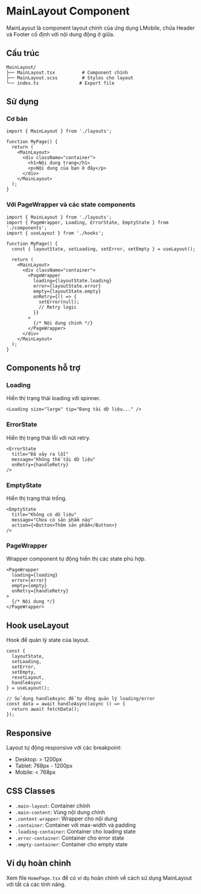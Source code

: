 # MainLayout Component

MainLayout là component layout chính của ứng dụng LMobile, chứa Header và Footer cố định với nội dung động ở giữa.

## Cấu trúc

```
MainLayout/
├── MainLayout.tsx          # Component chính
├── MainLayout.scss         # Styles cho layout
└── index.ts               # Export file
```

## Sử dụng

### Cơ bản

```tsx
import { MainLayout } from './layouts';

function MyPage() {
  return (
    <MainLayout>
      <div className="container">
        <h1>Nội dung trang</h1>
        <p>Nội dung của bạn ở đây</p>
      </div>
    </MainLayout>
  );
}
```

### Với PageWrapper và các state components

```tsx
import { MainLayout } from './layouts';
import { PageWrapper, Loading, ErrorState, EmptyState } from './components';
import { useLayout } from './hooks';

function MyPage() {
  const { layoutState, setLoading, setError, setEmpty } = useLayout();

  return (
    <MainLayout>
      <div className="container">
        <PageWrapper
          loading={layoutState.loading}
          error={layoutState.error}
          empty={layoutState.empty}
          onRetry={() => {
            setError(null);
            // Retry logic
          }}
        >
          {/* Nội dung chính */}
        </PageWrapper>
      </div>
    </MainLayout>
  );
}
```

## Components hỗ trợ

### Loading
Hiển thị trạng thái loading với spinner.

```tsx
<Loading size="large" tip="Đang tải dữ liệu..." />
```

### ErrorState
Hiển thị trạng thái lỗi với nút retry.

```tsx
<ErrorState 
  title="Đã xảy ra lỗi"
  message="Không thể tải dữ liệu"
  onRetry={handleRetry}
/>
```

### EmptyState
Hiển thị trạng thái trống.

```tsx
<EmptyState 
  title="Không có dữ liệu"
  message="Chưa có sản phẩm nào"
  action={<Button>Thêm sản phẩm</Button>}
/>
```

### PageWrapper
Wrapper component tự động hiển thị các state phù hợp.

```tsx
<PageWrapper
  loading={loading}
  error={error}
  empty={empty}
  onRetry={handleRetry}
>
  {/* Nội dung */}
</PageWrapper>
```

## Hook useLayout

Hook để quản lý state của layout.

```tsx
const { 
  layoutState, 
  setLoading, 
  setError, 
  setEmpty, 
  resetLayout, 
  handleAsync 
} = useLayout();

// Sử dụng handleAsync để tự động quản lý loading/error
const data = await handleAsync(async () => {
  return await fetchData();
});
```

## Responsive

Layout tự động responsive với các breakpoint:
- Desktop: > 1200px
- Tablet: 768px - 1200px  
- Mobile: < 768px

## CSS Classes

- `.main-layout`: Container chính
- `.main-content`: Vùng nội dung chính
- `.content-wrapper`: Wrapper cho nội dung
- `.container`: Container với max-width và padding
- `.loading-container`: Container cho loading state
- `.error-container`: Container cho error state
- `.empty-container`: Container cho empty state

## Ví dụ hoàn chỉnh

Xem file `HomePage.tsx` để có ví dụ hoàn chỉnh về cách sử dụng MainLayout với tất cả các tính năng.
